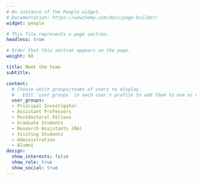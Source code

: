 ```yaml
---
# An instance of the People widget.
# Documentation: https://wowchemy.com/docs/page-builder/
widget: people

# This file represents a page section.
headless: true

# Order that this section appears on the page.
weight: 68

title: Meet the team
subtitle:

content:
  # Choose which groups/teams of users to display.
  #   Edit `user_groups` in each user's profile to add them to one or more of these groups.
  user_groups:
  - Principal Investigator
  - Assistant Professors
  - Postdoctoral Fellows
  - Graduate Students
  - Research Assistants (RA)
  - Visiting Students
  - Administration
  - Alumni
design:
  show_interests: false
  show_role: true
  show_social: true
---
```

